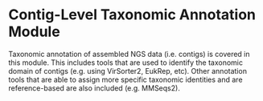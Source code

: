 # Contig-Level Taxonomic Annotation Module

Taxonomic annotation of assembled NGS data (i.e. contigs) is covered in this module. This includes tools that are used to identify the taxonomic domain of contigs (e.g. using VirSorter2, EukRep, etc). Other annotation tools that are able to assign more specific taxonomic identities and are reference-based are also included (e.g. MMSeqs2).